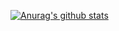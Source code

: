 [![Anurag's github stats](https://github-readme-stats.vercel.app/api?username=liaoziyang&count_private=true)](https://github.com/anuraghazra/github-readme-stats)
